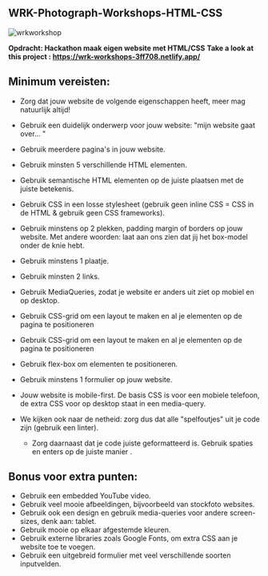 ## WRK-Photograph-Workshops-HTML-CSS

![wrkworkshop](https://user-images.githubusercontent.com/72910410/110693004-42053c80-81e7-11eb-82d7-ce53b4675d12.jpg)

  **Opdracht: Hackathon maak eigen website met HTML/CSS**
  **Take a look at this project : https://wrk-workshops-3ff708.netlify.app/**
 




## Minimum vereisten:

  - Zorg dat jouw website de volgende eigenschappen heeft, meer mag natuurlijk altijd!
  - Gebruik een duidelijk onderwerp voor jouw website: "mijn website gaat over... " 
  - Gebruik meerdere pagina's in jouw website.
  - Gebruik minsten 5 verschillende HTML elementen.
  - Gebruik semantische HTML elementen op de juiste plaatsen met de juiste betekenis.
  - Gebruik CSS in een losse stylesheet (gebruik geen inline CSS = CSS in de HTML & gebruik geen CSS frameworks).
  - Gebruik minstens op 2 plekken, padding margin of borders op jouw website. Met andere woorden: laat aan ons zien dat jij het box-model onder de knie hebt.
  - Gebruik minstens 1 plaatje.
  - Gebruik minsten 2 links.
  - Gebruik MediaQueries, zodat je website er anders uit ziet op mobiel en op desktop.
  - Gebruik CSS-grid om een layout te maken en al je elementen op de pagina te positioneren
  - Gebruik CSS-grid om een layout te maken en al je elementen op de pagina te positioneren
 - Gebruik flex-box om elementen te positioneren.
  - Gebruik minstens 1 formulier op jouw website.
 - Jouw website is mobile-first. De basis CSS is voor een mobiele telefoon, de extra CSS voor op desktop staat in een media-query. 
  
- We kijken ook naar de netheid: zorg dus dat alle "spelfoutjes" uit je code zijn (gebruik een linter).
  - Zorg daarnaast dat je code juiste geformatteerd is. Gebruik spaties en enters op de juiste manier .

## Bonus voor extra punten:

  - Gebruik een embedded YouTube video.
  - Gebruik veel mooie afbeeldingen, bijvoorbeeld van stockfoto websites.
  - Gebruik ook een design en gebruik media-queries voor andere screen-sizes, denk aan: tablet.
  - Gebruik mooie op elkaar afgestemde kleuren.
 - Gebruik externe libraries zoals Google Fonts, om extra CSS aan je website toe te voegen.
- Gebruik een uitgebreid formulier met veel verschillende soorten inputvelden.








